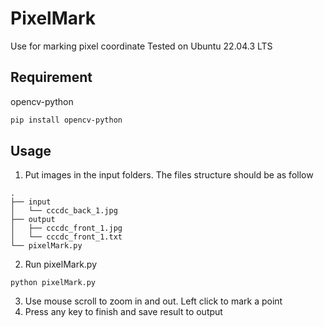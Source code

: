 # PixelMark
Use for marking pixel coordinate
Tested on Ubuntu 22.04.3 LTS
## Requirement
opencv-python
```bash
pip install opencv-python
```
## Usage
1. Put images in the input folders. The files structure should be as follow
```
.
├── input
│   └── cccdc_back_1.jpg
├── output
│   ├── cccdc_front_1.jpg
│   └── cccdc_front_1.txt
└── pixelMark.py
```
2. Run pixelMark.py
```
python pixelMark.py
```
3. Use mouse scroll to zoom in and out. Left click to mark a point
4. Press any key to finish and save result to output
